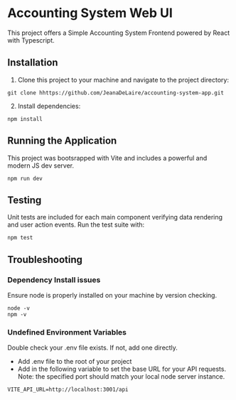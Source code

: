 # Accounting System Web UI

This project offers a Simple Accounting System Frontend powered by React with Typescript. 

## Installation

1. Clone this project to your machine and navigate to the project directory:

```
git clone hhttps://github.com/JeanaDeLaire/accounting-system-app.git
```

2. Install dependencies:

```
npm install
```

## Running the Application

This project was bootsrapped with Vite and includes a powerful and modern JS dev server. 

```
npm run dev
```

## Testing

Unit tests are included for each main component verifying data rendering and user action events. Run the test suite with: 

```
npm test
```

## Troubleshooting

### Dependency Install issues

Ensure node is properly installed on your machine by version checking.

```
node -v
npm -v
```

### Undefined Environment Variables

Double check your .env file exists. If not, add one directly.

- Add .env file to the root of your project
- Add in the following variable to set the base URL for your API requests. Note: the specified port should match your local node server instance. 

```
VITE_API_URL=http://localhost:3001/api
```
